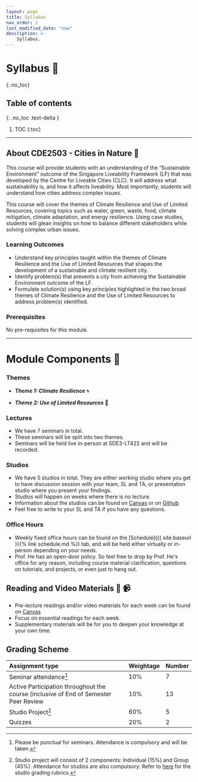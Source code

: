 ```yaml
---
layout: page
title: Syllabus
nav_order: 2
last_modified_date: "now"
description: >-
    Syllabus.
---
```


# Syllabus 📖
{:.no_toc}

## Table of contents
{: .no_toc .text-delta } 

1. TOC
{:toc}

---

## About CDE2503 - Cities in Nature 🌴
This course will provide students with an understanding of the “Sustainable Environment” outcome of the Singapore Liveability Framework (LF) that was developed by the Centre for Liveable Cities (CLC). It will address what sustainability is, and how it affects liveability. Most importantly, students will understand how cities address complex issues.

This course will cover the themes of Climate Resilience and Use of Limited Resources, covering topics such as water, green, waste, food, climate mitigation, climate adaptation, and energy resilience. Using case studies, students will glean insights on how to balance different stakeholders while solving complex urban issues.

### Learning Outcomes
- Understand key principles taught within the themes of Climate Resilience and the Use of Limited Resources that shapes the development of a sustainable and climate resilient city.
- Identify problem(s) that prevents a city from achieving the Sustainable Environment outcome of the LF.
- Formulate solution(s) using key principles highlighted in the two broad themes of Climate Resilience and the Use of Limited Resources to address problem(s) identified.

### Prerequisites
No pre-requisites for this module. 
 
---

# Module Components 📖

### Themes
- _**Theme 1: Climate Resilience**_ 🌀

- _**Theme 2: Use of Limited Resources**_ 🌱

### Lectures
-  We have 7 seminars in total.
- These seminars will be split into two themes.  
- Seminars will be held live in-person at SDE3-LT422 and will be recorded. 

### Studios
- We have 5 studios in total. They are either working studio where you get to have discussion session with your team, SL and TA, or presentation studio where you present your findings.
- Studios will happen on weeks where there is no lecture.
- Information about the studios can be found on [Canvas](https://xiaoganghe.github.io/python-climate-visuals) or on [Github](https://xiaoganghe.github.io/InVEST-Cities-in-Nature/)
- Feel free to write to your SL and TA if you have any questions. 

### Office Hours
- Weekly fixed office hours can be found on the [Schedule]({{ site.baseurl }}{% link schedule.md %}) tab, 
  and will be held either virtually or in-person depending on your needs.
- Prof. He has an open-door policy. So feel free to drop by Prof. He's office for any reason, including course material clarification, 
  questions on tutorials, and projects, or even just to hang out.  

## Reading and Video Materials 📖 📹
- Pre-lecture readings and/or video materials for each week can be found on [Canvas](https://canvas.nus.edu.sg/courses/42112)
- Focus on essential readings for each week.
- Supplementary materials will be for you to deepen your knowledge at your own time. 

## Grading Scheme

| Assignment type          | Weightage | Number     |
|:-------------------------|:----------|:-----------|
| Seminar  attendance[^1]  | 10%       | 7          |
| Active Participation throughout the course (inclusive of End of Semester Peer Review  | 10%       | 13          |
| Studio Project[^2]       | 60%       | 5          |
| Quizzes                  | 20%       | 2          |

[^1]: Please be punctual for seminars. Attendance is compulsory and will be taken. 

[^2]: Studio project will consist of 2 components: Individual (15%) and Group (45%). Attendance for studios are also compulsory. Refer to [here](https://xiaoganghe.github.io/InVEST-Cities-in-Nature/studio/overview#scoring-rubric) for the studio grading rubrics.

